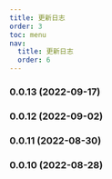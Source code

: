 ```yaml
---
title: 更新日志
order: 3
toc: menu
nav:
  title: 更新日志
  order: 6
---
```


### 0.0.13 (2022-09-17)

### 0.0.12 (2022-09-02)

### 0.0.11 (2022-08-30)

### 0.0.10 (2022-08-28)
